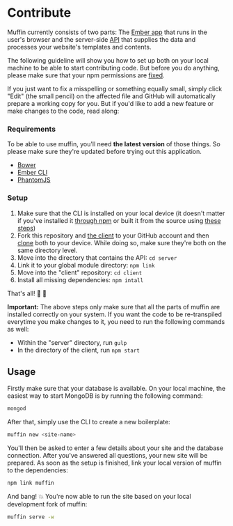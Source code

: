 # Contribute

Muffin currently consists of two parts: The [Ember app](https://github.com/muffinjs/client) that runs in the user's browser and the server-side [API](https://github.com/muffinjs/server) that supplies the data and processes your website's templates and contents.

The following guideline will show you how to set up both on your local machine to be able to start contributing code. But before you do anything, please make sure that your npm permissions are [fixed](https://docs.npmjs.com/getting-started/fixing-npm-permissions).

If you just want to fix a misspelling or something equally small, simply click "Edit" (the small pencil) on the affected file and GitHub will automatically prepare a working copy for you. But if you'd like to add a new feature or make changes to the code, read along:

### Requirements

To be able to use muffin, you'll need **the latest version** of those things. So please make sure they're updated before trying out this application.

- [Bower](http://bower.io/#install-bower)
- [Ember CLI](http://ember-cli.com)
- [PhantomJS](https://www.npmjs.com/package/phantomjs-prebuilt)

### Setup

1. Make sure that the CLI is installed on your local device (it doesn't matter if you've installed it [through npm](https://www.npmjs.com/package/muffin-cli) or built it from the source using [these steps](https://github.com/muffinjs/cli#contribute))
2. Fork this repository and [the client](https://github.com/muffinjs/client) to your GitHub account and then [clone](https://guides.github.com/activities/forking/#clone) both to your device. While doing so, make sure they're both on the same directory level.
3. Move into the directory that contains the API: `cd server`
4. Link it to your global module directory: `npm link`
5. Move into the "client" repository: `cd client`
6. Install all missing dependencies: `npm intall`

That's all! :loudspeaker: :turtle:

**Important:** The above steps only make sure that all the parts of muffin are installed correctly on your system. If you want the code to be re-transpiled everytime you make changes to it, you need to run the following commands as well:

- Within the "server" directory, run `gulp`
- In the directory of the client, run `npm start`

## Usage

Firstly make sure that your database is available. On your local machine, the easiest way to start MongoDB is by running the following command:

```bash
mongod
```

After that, simply use the CLI to create a new boilerplate:

```bash
muffin new <site-name>
```

You'll then be asked to enter a few details about your site and the database connection. After you've answered all questions, your new site will be prepared. As soon as the setup is finished, link your local version of muffin to the dependencies:

```bash
npm link muffin
```

And bang! :boom: You're now able to run the site based on your local development fork of muffin:

```bash
muffin serve -w
```
